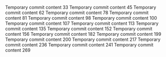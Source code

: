 Temporary commit content 33
Temporary commit content 45
Temporary commit content 62
Temporary commit content 78
Temporary commit content 81
Temporary commit content 98
Temporary commit content 100
Temporary commit content 107
Temporary commit content 113
Temporary commit content 135
Temporary commit content 152
Temporary commit content 156
Temporary commit content 182
Temporary commit content 199
Temporary commit content 200
Temporary commit content 217
Temporary commit content 236
Temporary commit content 241
Temporary commit content 269
